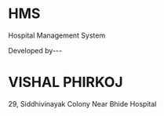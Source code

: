 # HMS
Hospital Management System


Developed by---
# VISHAL PHIRKOJ
29, Siddhivinayak Colony
Near Bhide Hospital 
